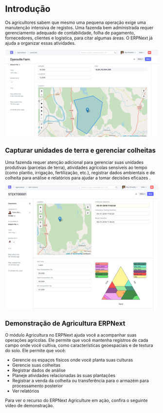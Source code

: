 # Introdução



Os agricultores sabem que mesmo uma pequena operação exige uma manutenção intensiva de registos. Uma fazenda bem administrada requer gerenciamento adequado de contabilidade, folha de pagamento, fornecedores, clientes e logística, para citar algumas áreas. O ERPNext já ajuda a organizar essas atividades.


![Unidade terrestre](/files/land-unit.png)


## Capturar unidades de terra e gerenciar colheitas


Uma fazenda requer atenção adicional para gerenciar suas unidades produtivas (parcelas de terra), atividades agrícolas sensíveis ao tempo (como plantio, irrigação, fertilização, etc.), registrar dados ambientais e de colheita para análise e relatórios para ajudar a tomar decisões eficazes .


![Textura do solo](/files/soil-texture.png)


## Demonstração de Agricultura ERPNext


O módulo Agricultura no ERPNext ajuda você a acompanhar suas operações agrícolas. Ele permite que você mantenha registros de cada campo onde você cultiva, como características geoespaciais e de textura do solo. Ele permite que você:


* Gerencie os espaços físicos onde você planta suas culturas
* Gerencie suas colheitas
* Registrar dados de análise
* Planeje atividades relacionadas às suas plantações
* Registrar a venda da colheita ou transferência para o armazém para processamento posterior
* Ver relatórios


Para ver o recurso do ERPNext Agriculture em ação, confira o seguinte vídeo de demonstração.






